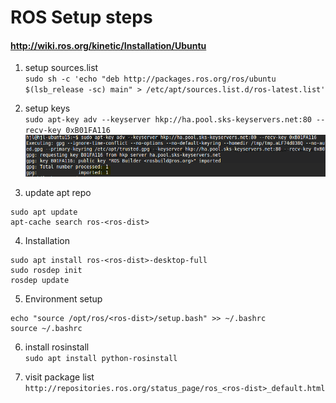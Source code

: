 # ROS Setup steps
#### http://wiki.ros.org/kinetic/Installation/Ubuntu

1. setup sources.list  
`sudo sh -c 'echo "deb http://packages.ros.org/ros/ubuntu $(lsb_release -sc) main" > /etc/apt/sources.list.d/ros-latest.list'`

2. setup keys  
`sudo apt-key adv --keyserver hkp://ha.pool.sks-keyservers.net:80 --recv-key 0xB01FA116`
![xx](images/setup_keys.png)

3. update apt repo  
```
sudo apt update
apt-cache search ros-<ros-dist>
```

4. Installation  
```
sudo apt install ros-<ros-dist>-desktop-full
sudo rosdep init
rosdep update
```

5. Environment setup
```
echo "source /opt/ros/<ros-dist>/setup.bash" >> ~/.bashrc
source ~/.bashrc
```

6. install rosinstall  
`sudo apt install python-rosinstall`

7. visit package list  
`http://repositories.ros.org/status_page/ros_<ros-dist>_default.html`
